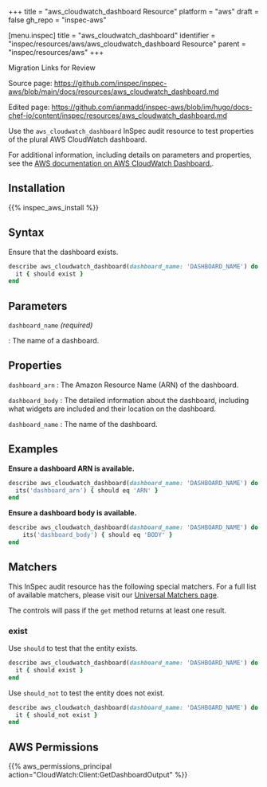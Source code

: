 +++
title = "aws_cloudwatch_dashboard Resource"
platform = "aws"
draft = false
gh_repo = "inspec-aws"

[menu.inspec]
title = "aws_cloudwatch_dashboard"
identifier = "inspec/resources/aws/aws_cloudwatch_dashboard Resource"
parent = "inspec/resources/aws"
+++

<div class="admonition-note">
<p class="admonition-note-title">Migration Links for Review</p>
<div class="admonition-note-text">
<p>Source page: <a href="https://github.com/inspec/inspec-aws/blob/main/docs/resources/aws_cloudwatch_dashboard.md">https://github.com/inspec/inspec-aws/blob/main/docs/resources/aws_cloudwatch_dashboard.md</a></p>
<p>Edited page: <a href="https://github.com/ianmadd/inspec-aws/blob/im/hugo/docs-chef-io/content/inspec/resources/aws_cloudwatch_dashboard.md">https://github.com/ianmadd/inspec-aws/blob/im/hugo/docs-chef-io/content/inspec/resources/aws_cloudwatch_dashboard.md</a></p>
</div>
</div>


Use the `aws_cloudwatch_dashboard` InSpec audit resource to test properties of the plural AWS CloudWatch dashboard.

For additional information, including details on parameters and properties, see the [AWS documentation on AWS CloudWatch Dashboard.](https://docs.aws.amazon.com/AWSCloudFormation/latest/UserGuide/aws-resource-cloudwatch-dashboard.html).

## Installation

{{% inspec_aws_install %}}

## Syntax

Ensure that the dashboard exists.

```ruby
describe aws_cloudwatch_dashboard(dashboard_name: 'DASHBOARD_NAME') do
  it { should exist }
end
```

## Parameters

`dashboard_name` _(required)_

: The name of a dashboard.

## Properties

`dashboard_arn`
: The Amazon Resource Name (ARN) of the dashboard.

`dashboard_body`
: The detailed information about the dashboard, including what widgets are included and their location on the dashboard.

`dashboard_name`
: The name of the dashboard.

## Examples

**Ensure a dashboard ARN is available.**

```ruby
describe aws_cloudwatch_dashboard(dashboard_name: 'DASHBOARD_NAME') do
  its('dashboard_arn') { should eq 'ARN' }
end
```

**Ensure a dashboard body is available.**

```ruby
describe aws_cloudwatch_dashboard(dashboard_name: 'DASHBOARD_NAME') do
    its('dashboard_body') { should eq 'BODY' }
end
```

## Matchers

This InSpec audit resource has the following special matchers. For a full list of available matchers, please visit our [Universal Matchers page](https://www.inspec.io/docs/reference/matchers/).

The controls will pass if the `get` method returns at least one result.

### exist

Use `should` to test that the entity exists.

```ruby
describe aws_cloudwatch_dashboard(dashboard_name: 'DASHBOARD_NAME') do
  it { should exist }
end
```

Use `should_not` to test the entity does not exist.

```ruby
describe aws_cloudwatch_dashboard(dashboard_name: 'DASHBOARD_NAME') do
  it { should_not exist }
end
```

## AWS Permissions

{{% aws_permissions_principal action="CloudWatch:Client:GetDashboardOutput" %}}
